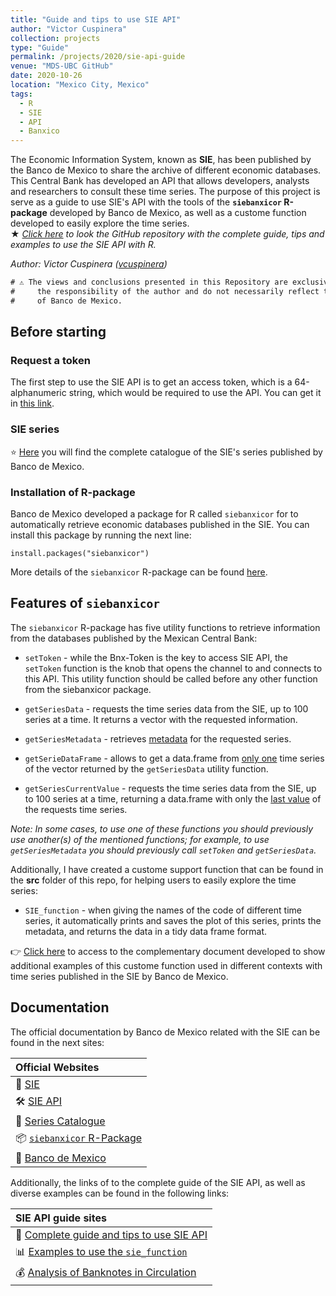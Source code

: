 ```yaml
---
title: "Guide and tips to use SIE API"
author: "Victor Cuspinera"
collection: projects
type: "Guide"
permalink: /projects/2020/sie-api-guide
venue: "MDS-UBC GitHub"
date: 2020-10-26
location: "Mexico City, Mexico"
tags:
  - R
  - SIE
  - API
  - Banxico
---
```


The Economic Information System, known as **SIE**, has been published by the Banco de Mexico to share the archive of different economic databases. This Central Bank has developed an API that allows developers, analysts and researchers to consult these time series.  The purpose of this project is serve as a guide to use SIE's API with the tools of the **`siebanxicor` R-package** developed by Banco de Mexico, as well as a custome function developed to easily explore the time series.  
$\bigstar$ *[Click here](https://github.com/vcuspinera/SIE_API_guide) to look the GitHub repository with the complete guide, tips and examples to use the SIE API with R.*  

*Author: Victor Cuspinera ([vcuspinera](https://github.com/vcuspinera))*  

```diff
# ⚠️ The views and conclusions presented in this Repository are exclusively  #
#     the responsibility of the author and do not necessarily reflect those  #
#     of Banco de Mexico.                                                    #
```

## Before starting

### Request a token
The first step to use the SIE API is to get an access token, which is a 64-alphanumeric string, which would be required to use the API. You can get it in [this link](https://www.banxico.org.mx/SieAPIRest/service/v1/token).  

### SIE series

⭐️ [Here](https://www.banxico.org.mx/SieAPIRest/service/v1/doc/catalogoSeries) you will find the complete catalogue of the SIE's series published by Banco de Mexico.

### Installation of R-package
Banco de Mexico developed a package for R called `siebanxicor` for to automatically retrieve economic databases published in the SIE. You can install this package by running the next line:

```{r}
install.packages("siebanxicor")
```

More details of the `siebanxicor` R-package can be found [here](https://cran.r-project.org/web/packages/siebanxicor/siebanxicor.pdf).

## Features of `siebanxicor`

The `siebanxicor` R-package has five utility functions to retrieve information from the databases published by the Mexican Central Bank: 

- `setToken` - while the Bnx-Token is the key to access SIE API, the `setToken` function is the knob that opens the channel to and connects to this API. This utility function should be called before any other function from the siebanxicor package.  

- `getSeriesData` - requests the time series data from the SIE, up to 100 series at a time. It returns a vector with the requested information.  

- `getSeriesMetadata` - retrieves [metadata](https://en.wikipedia.org/wiki/Metadata) for the requested series.  

- `getSerieDataFrame` - allows to get a data.frame from <u>only one</u> time series of the vector returned by the `getSeriesData` utility function.  

- `getSeriesCurrentValue` - requests the time series data from the SIE, up to 100 series at a time, returning a data.frame with only the <u>last value</u> of the requests time series.  

_Note: In some cases, to use one of these functions you should previously use another(s) of the mentioned functions; for example, to use `getSeriesMetadata` you should previously call `setToken` and `getSeriesData`._  

Additionally, I have created a custome support function that can be found in the __src__ folder of this repo, for helping users to easily explore the time series:  

- `SIE_function` - when giving the names of the code of different time series, it automatically prints and saves the plot of this series, prints the metadata, and returns the data in a tidy data frame format.

👉 [Click here](https://github.com/vcuspinera/SIE_API_guide/blob/main/src/SIE_function_examples.pdf) to access to the complementary document developed to show additional examples of this custome function used in different contexts with time series published in the SIE by Banco de Mexico.

## Documentation
The official documentation by Banco de Mexico related with the SIE can be found in the next sites:

| Official Websites|
|:----------|
|📁 [SIE](https://www.banxico.org.mx/SieInternet/defaultEnglish.do) |
|🛠 [SIE API](https://www.banxico.org.mx/SieAPIRest/service/v1/?locale=en)|
|🔎 [Series Catalogue](https://www.banxico.org.mx/SieAPIRest/service/v1/doc/catalogoSeries)|
|📦 [`siebanxicor` R-Package](https://cran.r-project.org/web/packages/siebanxicor/siebanxicor.pdf)|
|📌 [Banco de Mexico](https://www.banxico.org.mx/indexen.html)|

Additionally, the links of to the complete guide of the SIE API, as well as diverse examples can be found in the following links:

| SIE API guide sites|
|:----------|
|📖 [Complete guide and tips to use SIE API](https://github.com/vcuspinera/SIE_API_guide) |
|📊 [Examples to use the `sie_function`](https://github.com/vcuspinera/SIE_API_guide/blob/main/src/SIE_function_examples.pdf)|
|💰 [Analysis of Banknotes in Circulation](https://github.com/vcuspinera/SIE_API_guide/blob/main/src/SIE_banknotes_in_circulation.pdf)|
